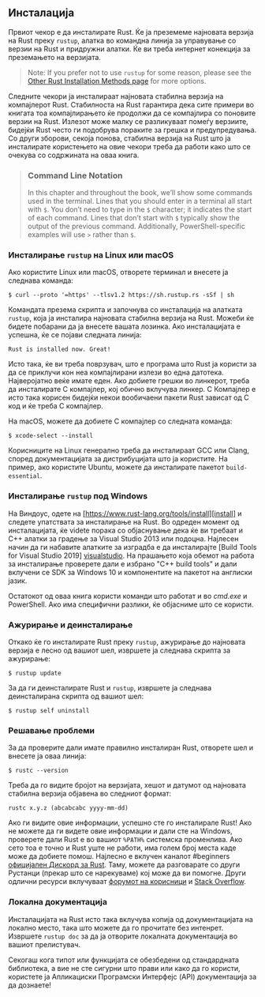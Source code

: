 ## Инсталација

Првиот чекор е да инсталирате Rust. Ќе ја преземеме најновата верзија на Rust преку `rustup`,
алатка во командна линија за управување со верзии на Rust и придружни алатки. Ќе ви треба
интернет конекција за преземањето на верзијата.

> Note: If you prefer not to use `rustup` for some reason, please see the
> [Other Rust Installation Methods page][install] for more options.

[install]: https://forge.rust-lang.org/infra/other-installation-methods.html

Следните чекори ја инсталираат најновата стабилна верзија на компајлерот Rust.
Стабилноста на Rust гарантира дека сите примери во книгата тоа
компајлирањето ќе продолжи да се компајлира со поновите верзии на Rust. Излезот може
малку се разликуваат помеѓу верзиите, бидејќи Rust често ги подобрува пораките за грешка
и предупредувања. Со други зборови, секоја понова, стабилна верзија на Rust што ја инсталирате
користењето на овие чекори треба да работи како што се очекува со содржината на оваа книга.

> ### Command Line Notation
>
> In this chapter and throughout the book, we’ll show some commands used in the
> terminal. Lines that you should enter in a terminal all start with `$`. You
> don’t need to type in the `$` character; it indicates the start of each
> command. Lines that don’t start with `$` typically show the output of the
> previous command. Additionally, PowerShell-specific examples will use `>`
> rather than `$`.

### Инсталирање `rustup` на Linux или macOS

Ако користите Linux или macOS, отворете терминал и внесете ја следнава команда:

```console
$ curl --proto '=https' --tlsv1.2 https://sh.rustup.rs -sSf | sh
```

Командата презема скрипта и започнува со инсталација на алатката `rustup`, која 
ја инсталира најновата стабилна верзија на Rust. Можеби ќе бидете побарани да ја внесете
вашата лозинка. Ако инсталацијата е успешна, ќе се појави следната линија:

```text
Rust is installed now. Great!
```

Исто така, ќе ви треба поврзувач, што е програма што Rust ја користи за да се приклучи кон неа
компајлирани излези во една датотека. Најверојатно веќе имате еден. Ако добиете
грешки во линкерот, треба да инсталирате C компајлер, кој обично вклучува линкер.
C Компајлер е исто така корисен бидејќи некои вообичаени пакети Rust зависат од
C код и ќе треба C компајлер.

На macOS, можете да добиете C компајлер со следната команда:

```console
$ xcode-select --install
```

Корисниците на Linux генерално треба да инсталираат GCC или Clang, според
документацијата за дистрибуцијата што ја користите. На пример, ако користите Ubuntu,
можете да инсталирате пакетот `build-essential`.

### Инсталирање `rustup` под Windows

На Виндоус, одете на [https://www.rust-lang.org/tools/install][install] и следете
упатствата за инсталирање на Rust. Во одреден момент од инсталацијата, ќе
videte порака со објаснување дека ќе ви требаат и C++ алатки за градење за
Visual Studio 2013 или подоцна. Најлесен начин да ги набавите алатките за изградба е да
инсталирајте [Build Tools for Visual Studio 2019] [visualstudio]. На прашањето која
обемот на работа за инсталирање проверете дали е избрано "C++ build tools" и дали
вклучени се SDK за Windows 10 и компонентите на пакетот на англиски јазик.

[install]: https://www.rust-lang.org/tools/install
[visualstudio]: https://visualstudio.microsoft.com/visual-cpp-build-tools/

Остатокот од оваа книга користи команди што работат и во *cmd.exe* и PowerShell.
Ако има специфични разлики, ќе објасниме што се користи.

### Ажурирање и деинсталирање

Откако ќе го инсталирате Rust преку `rustup`, ажурирање до најновата верзија е
лесно oд вашиот шел, извршете ја следнава скрипта за ажурирање:

```console
$ rustup update
```

За да ги деинсталирате Rust и `rustup`, извршете ја следнава деинсталирана скрипта од вашиот шел:

```console
$ rustup self uninstall
```

### Решавање проблеми

За да проверите дали имате правилно инсталиран Rust, отворете шел и внесете ја оваа линија:

```console
$ rustc --version
```

Треба да го видите бројот на верзијата, хешот и датумот од најновата стабилна верзија објавена
во следниот формат:

```text
rustc x.y.z (abcabcabc yyyy-mm-dd)
```

Ако ги видите овие информации, успешно сте го инсталирале Rust! Ако не можете да ги
видете овие информации и дали сте на Windows, проверете дали Rust е во вашиот `%PATH%`
системска променлива. Ако сето тоа е точно и Rust уште не работи, има
голем број места каде може да добиете помош. Најлесно е вклучен каналот #beginners
[официјален Дискорд за Rust][discord]. Таму, можете да разговарате со други Рустанци
(прекар што се нарекуваме) кој може да ви помогне. Други одлични
ресурси вклучуваат [форумот на корисници][users] и [Stack Overflow][stackoverflow].

[discord]: https://discord.gg/rust-lang
[users]: https://users.rust-lang.org/
[stackoverflow]: https://stackoverflow.com/questions/tagged/rust

### Локална документација

Инсталацијата на Rust исто така вклучува копија од документацијата на локално место, така што
можете да го прочитате без интенрет. Извршете `rustup doc` за да ја отворите локалната документација
во вашиот прелистувач.

Секогаш кога типот или функцијата се обезбедени од стандардната библиотека, а вие не сте
сигурни што прави или како да го користи, користете ја Апликациски Програмски Интерфејс
(API) документација за да дознаете!